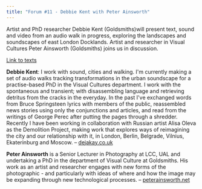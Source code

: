 ```yaml
---
title: "Forum #11 - Debbie Kent with Peter Ainsworth"
---
```


Artist and PhD researcher Debbie Kent (Goldsmiths)will present text, sound and video from an audio walk in progress, exploring the landscapes and soundscapes of east London Docklands. Artist and researcher in Visual Cultures Peter Ainsworth (Goldsmiths) joins us in discussion.

[Link to texts](https://www.dropbox.com/sh/6hvgv3o5fr655vs/AAAOjYZzK1Be6IhjRVR56FKPa?dl=0)

**Debbie Kent**: I work with sound, cities and walking. I'm currently making a set of audio walks tracking transformations in the urban soundscape for a practise-based PhD in the Visual Cultures department. I work with the spontaneous and transient; with disassembling language and retrieving detritus from the cracks in the everyday. In the past I've exchanged words from Bruce Springsteen lyrics with members of the public, reassembled news stories using only the conjunctions and articles, and read from the writings of George Perec after putting the pages through a shredder. Recently I have been working in collaboration with Russian artist Alisa Oleva as the Demolition Project, making work that explores ways of reimagining the city and our relationship with it, in London, Berlin, Belgrade, Vilnius, Ekaterinburg and Moscow. – [dejakay.co.uk](http://www.dejakay.co.uk)

**Peter Ainsworth** is a Senior Lecturer in Photography at LCC, UAL and undertaking a PhD in the department of Visual Culture at Goldsmiths. His work as an artist and researcher engages with new forms of the photographic - and particularly with ideas of where and how the image may be expanding through new technological processes. – [peterainsworth.net](http://www.peterainsworth.net)
